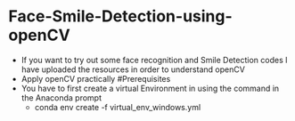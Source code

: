 # Face-Smile-Detection-using-openCV
* If you want to try out some face recognition and Smile Detection codes I have uploaded the resources in order to understand openCV 
* Apply openCV practically
#Prerequisites 
* You have to first create a virtual Environment in using the command in the Anaconda prompt
   - conda env create -f virtual_env_windows.yml
